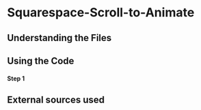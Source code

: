 # Squarespace-Scroll-to-Animate

## Understanding the Files

## Using the Code

#### Step 1

## External sources used
